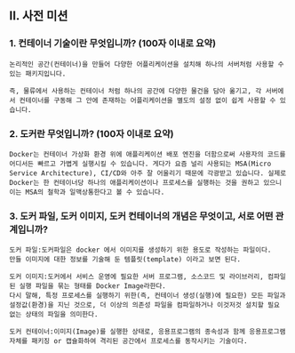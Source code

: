 ## II. 사전 미션
### 1. 컨테이너 기술이란 무엇입니까? (100자 이내로 요약)
```
논리적인 공간(컨테이너)을 만들어 다양한 어플리케이션을 설치해 하나의 서버처럼 사용할 수 있는 패키지입니다.

즉, 물류에서 사용하는 컨테이너 처럼 하나의 공간에 다양한 물건을 담아 옮기고, 각 서버에서 컨테이너를 구동해 그 안에 존재하는 어플리케이션을 별도의 설정 없이 쉽게 사용할 수 있습니다.
```

### 2. 도커란 무엇입니까? (100자 이내로 요약)
```
Docker는 컨테이너 가상화 환경 위에 애플리케이션 배포 엔진을 더함으로써 사용자의 코드를 어디서든 빠르고 가볍게 실행시킬 수 있습니다. 게다가 요즘 널리 사용되는 MSA(Micro Service Architecture), CI/CD와 아주 잘 어울리기 때문에 각광받고 있습니다. 실제로 Docker는 한 컨테이너당 하나의 애플리케이션이나 프로세스를 실행하는 것을 권하고 있으니 이는 MSA의 철학과 일맥상통한다고 볼 수 있습니다.
```

### 3. 도커 파일, 도커 이미지, 도커 컨테이너의 개념은 무엇이고, 서로 어떤 관계입니까?
```
도커 파일:도커파일은 docker 에서 이미지를 생성하기 위한 용도로 작성하는 파일이다.
만들 이미지에 대한 정보를 기술해 둔 템플릿(template) 이라고 보면 된다.

도커 이미지:도커에서 서비스 운영에 필요한 서버 프로그램, 소스코드 및 라이브러리, 컴파일된 실행 파일을 묶는 형태를 Docker Image라한다. 
다시 말해, 특정 프로세스를 실행하기 위한(즉, 컨테이너 생성(실행)에 필요한) 모든 파일과 설정값(환경)을 지닌 것으로, 더 이상의 의존성 파일을 컴파일하거나 이것저것 설치할 필요 없는 상태의 파일을 의미한다.

도커 컨테이너:이미지(Image)를 실행한 상태로, 응용프로그램의 종속성과 함께 응용프로그램 자체를 패키징 or 캡슐화하여 격리된 공간에서 프로세스를 동작시키는 기술이다.
```